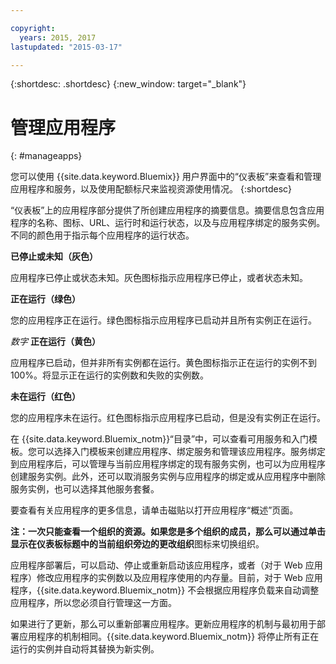 ```yaml
---

copyright:
  years: 2015, 2017
lastupdated: "2015-03-17"

---
```



{:shortdesc: .shortdesc}
{:new_window: target="_blank"}

# 管理应用程序
{: #manageapps}

您可以使用 {{site.data.keyword.Bluemix}} 用户界面中的“仪表板”来查看和管理应用程序和服务，以及使用配额标尺来监视资源使用情况。
{:shortdesc}

“仪表板”上的应用程序部分提供了所创建应用程序的摘要信息。摘要信息包含应用程序的名称、图标、URL、运行时和运行状态，以及与应用程序绑定的服务实例。不同的颜色用于指示每个应用程序的运行状态。

**已停止或未知（灰色）**

  应用程序已停止或状态未知。灰色图标指示应用程序已停止，或者状态未知。

**正在运行（绿色）**

  您的应用程序正在运行。绿色图标指示应用程序已启动并且所有实例正在运行。

*数字* **正在运行（黄色）**

  应用程序已启动，但并非所有实例都在运行。黄色图标指示正在运行的实例不到 100%。将显示正在运行的实例数和失败的实例数。

**未在运行（红色）**

  您的应用程序未在运行。红色图标指示应用程序已启动，但是没有实例正在运行。

在 {{site.data.keyword.Bluemix_notm}}“目录”中，可以查看可用服务和入门模板。您可以选择入门模板来创建应用程序、绑定服务和管理该应用程序。服务绑定到应用程序后，可以管理与当前应用程序绑定的现有服务实例，也可以为应用程序创建服务实例。此外，还可以取消服务实例与应用程序的绑定或从应用程序中删除服务实例，也可以选择其他服务套餐。

要查看有关应用程序的更多信息，请单击磁贴以打开应用程序“概述”页面。

**注：**一次只能查看一个组织的资源。如果您是多个组织的成员，那么可以通过单击显示在仪表板标题中的当前组织旁边的**更改组织**图标来切换组织。

应用程序部署后，可以启动、停止或重新启动该应用程序，或者（对于 Web 应用程序）修改应用程序的实例数以及应用程序使用的内存量。目前，对于 Web 应用程序，{{site.data.keyword.Bluemix_notm}} 不会根据应用程序负载来自动调整应用程序，所以您必须自行管理这一方面。

如果进行了更新，那么可以重新部署应用程序。更新应用程序的机制与最初用于部署应用程序的机制相同。{{site.data.keyword.Bluemix_notm}} 将停止所有正在运行的实例并自动将其替换为新实例。
